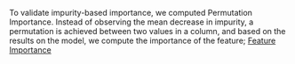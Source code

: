 To validate impurity-based importance, we computed Permutation Importance. Instead of observing the mean decrease in impurity, a permutation is achieved between two values in a column, and based on the results on the model, we compute the importance of the feature;
[Feature Importance](https://towardsdatascience.com/feature-importance-may-be-lying-to-you-3247cafa7ee7)

